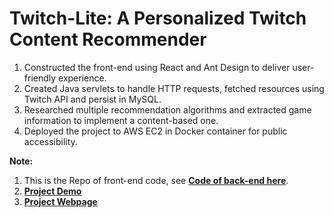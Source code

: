 # Twitch-Lite: A Personalized Twitch Content Recommender                           
1. Constructed the front-end using React and Ant Design to deliver user-friendly experience.
2. Created Java servlets to handle HTTP requests, fetched resources using Twitch API and persist in MySQL.
3. Researched multiple recommendation algorithms and extracted game information to implement a content-based one.
4. Deployed the project to AWS EC2 in Docker container for public accessibility.

**Note:** 
1. This is the Repo of front-end code, see [**Code of back-end here**](https://github.com/wuyang-liu/twitchLite).
2. [**Project Demo**](https://drive.google.com/file/d/1-C55I6K-_B27GZdwT8OLnvT9r1Gc1St1/view?usp=sharing)
3. [**Project Webpage**](http://ec2-54-67-35-60.us-west-1.compute.amazonaws.com)
